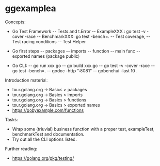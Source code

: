 # ggexamplea

Concepts:

  - Go Test Framework
  -- Tests and t.Error
  -- ExampleXXX : go test -v -cover -race
  -- BenchmarkXXX: go test -bench=.
  -- Test coverage, 
  -- Test racing conditions
  -- Test Helper

  - Go first steps
  -- packages
  -- imports
  -- function
  -- main func
  -- exported names (package public)

  - Go CLI:
  -- go run xxx.go
  -- go build xxx.go
  -- go test -v -cover -race
  -- go test -bench=.
  -- godoc -http ":8081"
  -- gobenchui -last 10 .

  Introduction material:
  - tour.golang.org -> Basics  > packages
  - tour.golang.org -> Basics  > imports
  - tour.golang.org -> Basics  > functions
  - tour.golang.org -> Basics  > exported names
  - https://gobyexample.com/functions

Tasks:
- Wrap some (triuvial) business function with a proper test, exampleTest, benchmarkTest and documentation.
- Try out all the CLI options listed.

 Further reading:

  - https://golang.org/pkg/testing/